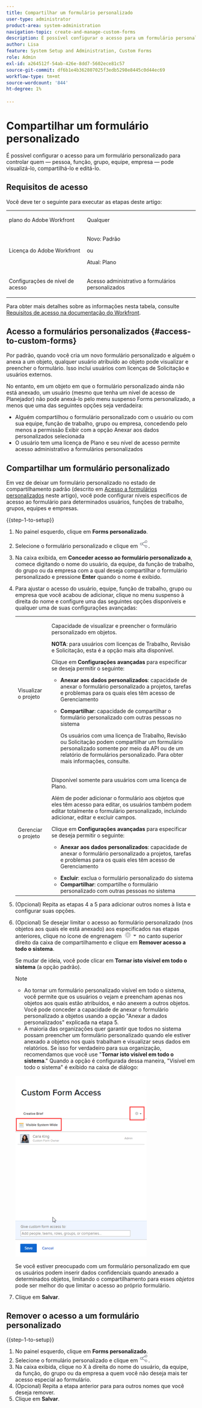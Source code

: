 ```yaml
---
title: Compartilhar um formulário personalizado
user-type: administrator
product-area: system-administration
navigation-topic: create-and-manage-custom-forms
description: É possível configurar o acesso para um formulário personalizado para controlar quem — pessoa, função, grupo, equipe, empresa — pode visualizá-lo, compartilhá-lo e editá-lo.
author: Lisa
feature: System Setup and Administration, Custom Forms
role: Admin
exl-id: a264512f-54ab-426e-8dd7-5602ece81c57
source-git-commit: df6b1e4b362807025f3edb5298e8445c0d44ec69
workflow-type: tm+mt
source-wordcount: '844'
ht-degree: 1%

---
```


# Compartilhar um formulário personalizado

É possível configurar o acesso para um formulário personalizado para controlar quem — pessoa, função, grupo, equipe, empresa — pode visualizá-lo, compartilhá-lo e editá-lo.

## Requisitos de acesso

Você deve ter o seguinte para executar as etapas deste artigo:

<table style="table-layout:auto"> 
 <col> 
 <col> 
 <tbody> 
  <tr data-mc-conditions=""> 
   <td role="rowheader"> <p>plano do Adobe Workfront</p> </td> 
   <td>Qualquer</td> 
  </tr> 
  <tr> 
   <td role="rowheader">Licença do Adobe Workfront</td> 
   <td>
   <p>Novo: Padrão</p>
   <p>ou</p>
   <p>Atual: Plano</p></td>
  </tr> 
  <tr data-mc-conditions=""> 
   <td role="rowheader">Configurações de nível de acesso</td> 
   <td> <p>Acesso administrativo a formulários personalizados</p> </td> 
  </tr> 
 </tbody> 
</table>

Para obter mais detalhes sobre as informações nesta tabela, consulte [Requisitos de acesso na documentação do Workfront](/help/quicksilver/administration-and-setup/add-users/access-levels-and-object-permissions/access-level-requirements-in-documentation.md).

## Acesso a formulários personalizados {#access-to-custom-forms}

Por padrão, quando você cria um novo formulário personalizado e alguém o anexa a um objeto, qualquer usuário atribuído ao objeto pode visualizar e preencher o formulário. Isso inclui usuários com licenças de Solicitação e usuários externos.

No entanto, em um objeto em que o formulário personalizado ainda não está anexado, um usuário (mesmo que tenha um nível de acesso de Planejador) não pode anexá-lo pelo menu suspenso Forms personalizado, a menos que uma das seguintes opções seja verdadeira:

* Alguém compartilhou o formulário personalizado com o usuário ou com sua equipe, função de trabalho, grupo ou empresa, concedendo pelo menos a permissão Exibir com a opção Anexar aos dados personalizados selecionada
* O usuário tem uma licença de Plano e seu nível de acesso permite acesso administrativo a formulários personalizados

## Compartilhar um formulário personalizado

Em vez de deixar um formulário personalizado no estado de compartilhamento padrão (descrito em [Acesso a formulários personalizados](#access-to-custom-forms) neste artigo), você pode configurar níveis específicos de acesso ao formulário para determinados usuários, funções de trabalho, grupos, equipes e empresas.

{{step-1-to-setup}}

1. No painel esquerdo, clique em **Forms personalizado**.
1. Selecione o formulário personalizado e clique em ![Ícone Compartilhar](assets/share-icon.png).
1. Na caixa exibida, em **Conceder acesso ao formulário personalizado a**, comece digitando o nome do usuário, da equipe, da função de trabalho, do grupo ou da empresa com a qual deseja compartilhar o formulário personalizado e pressione **Enter** quando o nome é exibido.
1. Para ajustar o acesso do usuário, equipe, função de trabalho, grupo ou empresa que você acabou de adicionar, clique no menu suspenso à direita do nome e configure uma das seguintes opções disponíveis e qualquer uma de suas configurações avançadas:

   <table style="table-layout:auto"> 
    <col> 
    <col> 
    <tbody> 
     <tr> 
      <td role="rowheader">Visualizar o projeto</td> 
      <td> <p>Capacidade de visualizar e preencher o formulário personalizado em objetos.</p> <p><b>NOTA</b>: para usuários com licenças de Trabalho, Revisão e Solicitação, esta é a opção mais alta disponível.</p> <p>Clique em <strong>Configurações avançadas</strong> para especificar se deseja permitir o seguinte:</p> 
       <ul> 
        <li><strong>Anexar aos dados personalizados</strong>: capacidade de anexar o formulário personalizado a projetos, tarefas e problemas para os quais eles têm acesso de Gerenciamento</li> 
        <li> <p><strong>Compartilhar</strong>: capacidade de compartilhar o formulário personalizado com outras pessoas no sistema</p> <p>Os usuários com uma licença de Trabalho, Revisão ou Solicitação podem compartilhar um formulário personalizado somente por meio da API ou de um relatório de formulários personalizado. Para obter mais informações, consulte.</p> </li> 
       </ul> </td> 
     </tr> 
     <tr> 
      <td role="rowheader">Gerenciar o projeto</td> 
      <td> <p>Disponível somente para usuários com uma licença de Plano. </p> <p>Além de poder adicionar o formulário aos objetos que eles têm acesso para editar, os usuários também podem editar totalmente o formulário personalizado, incluindo adicionar, editar e excluir campos.</p> <p>Clique em <strong>Configurações avançadas</strong> para especificar se deseja permitir o seguinte:</p> 
       <ul> 
        <li> <p><strong>Anexar aos dados personalizados</strong>: capacidade de anexar o formulário personalizado a projetos, tarefas e problemas para os quais eles têm acesso de Gerenciamento</p> </li> 
        <li><strong>Excluir</strong>: exclua o formulário personalizado do sistema</li> 
        <li><strong>Compartilhar</strong>: compartilhe o formulário personalizado com outras pessoas no sistema</li> 
       </ul> </td> 
     </tr> 
    </tbody> 
   </table>

1. (Opcional) Repita as etapas 4 a 5 para adicionar outros nomes à lista e configurar suas opções.
1. (Opcional) Se desejar limitar o acesso ao formulário personalizado (nos objetos aos quais ele está anexado) aos especificados nas etapas anteriores, clique no ícone de engrenagem ![](assets/gear-icon-settings-with-dn-arrow.jpg) no canto superior direito da caixa de compartilhamento e clique em **Remover acesso a todo o sistema**.

   Se mudar de ideia, você pode clicar em **Tornar isto visível em todo o sistema** (a opção padrão).

   >[!NOTE]
   >
   >* Ao tornar um formulário personalizado visível em todo o sistema, você permite que os usuários o vejam e preencham apenas nos objetos aos quais estão atribuídos, e não anexem a outros objetos. Você pode conceder a capacidade de anexar o formulário personalizado a objetos usando a opção &quot;Anexar a dados personalizados&quot; explicada na etapa 5.
   >* A maioria das organizações quer garantir que todos no sistema possam preencher um formulário personalizado quando ele estiver anexado a objetos nos quais trabalham e visualizar seus dados em relatórios. Se isso for verdadeiro para sua organização, recomendamos que você use &quot;**Tornar isto visível em todo o sistema**.&quot; Quando a opção é configurada dessa maneira, &quot;Visível em todo o sistema&quot; é exibido na caixa de diálogo:
   >   
   >![](assets/visible-system-wide-350x480.png)
   >   
   >Se você estiver preocupado com um formulário personalizado em que os usuários podem inserir dados confidenciais quando anexado a determinados objetos, limitando o compartilhamento para esses *objetos* pode ser melhor do que limitar o acesso ao próprio formulário.

1. Clique em **Salvar**.

## Remover o acesso a um formulário personalizado

{{step-1-to-setup}}

1. No painel esquerdo, clique em **Forms personalizado**.
1. Selecione o formulário personalizado e clique em ![Ícone Compartilhar](assets/share-icon.png).
1. Na caixa exibida, clique no X à direita do nome do usuário, da equipe, da função, do grupo ou da empresa a quem você não deseja mais ter acesso especial ao formulário.
1. (Opcional) Repita a etapa anterior para para outros nomes que você deseja remover.
1. Clique em **Salvar**.
